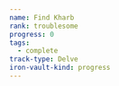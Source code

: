 ```yaml
---
name: Find Kharb
rank: troublesome
progress: 0
tags:
  - complete
track-type: Delve
iron-vault-kind: progress
---
```



```iron-vault-track
```

